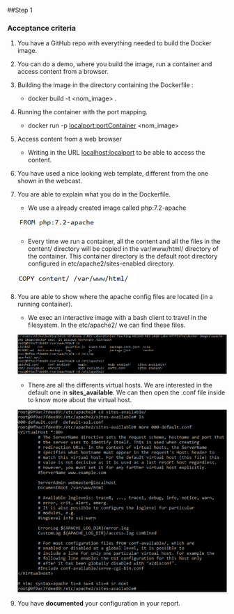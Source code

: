 ##Step 1

### Acceptance criteria

1. You have a GitHub repo with everything needed to build the Docker image.
2. You can do a demo, where you build the image, run a container and access content from a browser.
3. Building the image in the directory containing the Dockerfile :
    * docker build -t <nom_image> .
4. Running the container with the port mapping.  
    * docker run -p <localport:portContainer> <nom_image> 

5. Access content from a web browser
    * Writing in the URL <localhost:localport> to be able to access the content.

6. You have used a nice looking web template, different from the one shown in the webcast.
7. You are able to explain what you do in the Dockerfile.

    * We use a already created image called php:7.2-apache

    ![](./img/Dockerfile1.png)

    * Every time we run a container, all the content and all the files in the content/ directory will be copied in the var/www/html/ directory of the container.
 This container directory is the default root directory configured in etc/apache2/sites-enabled directory.

    ![](./img/Dockerfile2.png)

8. You are able to show where the apache config files are located (in a running container).

    * We exec an interactive image with a bash client to travel in the filesystem. In the etc/apache2/ we can find these files.

    ![](./img/configuration.png)

    * There are all the differents virtual hosts. We are interested in the default one in **sites_available**. We can then open the .conf file inside to know more about the virtual host.

    ![](./img/configuration2.png)

9. You have **documented** your configuration in your report.